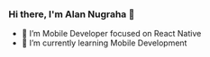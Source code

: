 ### Hi there, I'm Alan Nugraha 👋

- 👀 I’m Mobile Developer focused on React Native
- 🌱 I’m currently learning Mobile Development
